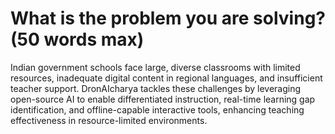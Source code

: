 # What is the problem you are solving? (50 words max)

Indian government schools face large, diverse classrooms with limited resources, inadequate digital content in regional languages, and insufficient teacher support. DronAIcharya tackles these challenges by leveraging open-source AI to enable differentiated instruction, real-time learning gap identification, and offline-capable interactive tools, enhancing teaching effectiveness in resource-limited environments. 
